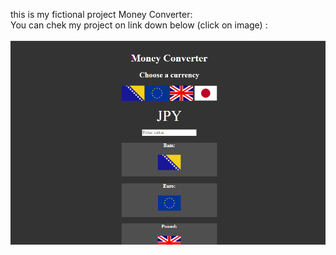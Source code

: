 this is my fictional project Money Converter:
</br>
You can chek my project on link down below (click on image) :
</br>
</br>
<a href="" target="_blank" > <img src="resources/img/moneyConverterImg.jpg" /> </a>
